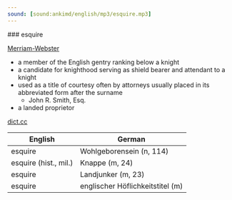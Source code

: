 ```yaml
---
sound: [sound:ankimd/english/mp3/esquire.mp3]
---
```


\### esquire

[Merriam-Webster](https://www.merriam-webster.com/dictionary/esquire)

- a member of the English gentry ranking below a knight
- a candidate for knighthood serving as shield bearer and attendant to a knight
- used as a title of courtesy often by attorneys usually placed in its abbreviated form after the surname
    - John R. Smith, Esq.
- a landed proprietor

[dict.cc](https://www.dict.cc/esquire)

| English        | German       |
| -------------- | ------------ |
| esquire | Wohlgeborensein (n, 114) |
| esquire (hist., mil.) | Knappe (m, 24) |
| esquire | Landjunker (m, 23) |
| esquire | englischer Höflichkeitstitel (m) |

